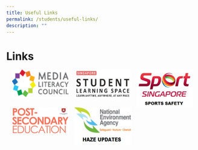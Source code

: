 ```yaml
---
title: Useful Links
permalink: /students/useful-links/
description: ""
---
```

# **Links**



<a href="https://www.betterinternet.sg/"><img src="/images/logo-mlc-1.png" style="width:150px;height:75px;margin-left:15px;" align="left"></a><a href="https://vle.learning.moe.edu.sg/login"><img src="/images/SLS.jpg" style="width:150px;height:75px;margin-left:15px;" align="left"></a><a href="https://www.sportsingapore.gov.sg/sports-education/sports-safety"><img src="/images/site-logo-1.jpg" style="width:150px;height:100px;margin-left:15px;" align="left"></a>

<a href="https://www.moe.gov.sg/post-secondary"><img src="/images/post-300x141-1.png" style="width:150px;height:70px;margin-left:15px;" align="left"></a>
<a href="https://www.haze.gov.sg/"><img src="/images/logo-1.jpg" style="width:150px;height:100px;margin-left:15px;" align="left"></a>